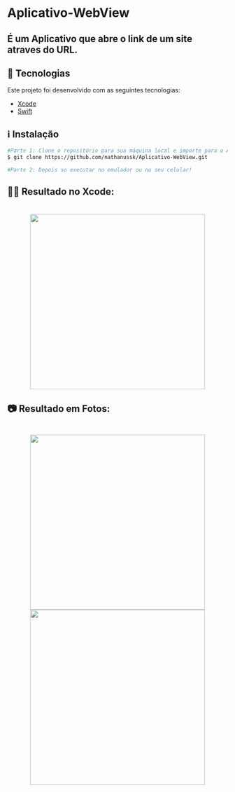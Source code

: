 # Aplicativo-WebView

## É um Aplicativo que abre o link de um site atraves do URL.

## :rocket: Tecnologias

Este projeto foi desenvolvido com as seguintes tecnologias:

- [Xcode](https://developer.apple.com/xcode/)
- [Swift](https://developer.apple.com/swift/)

## :information_source: Instalação

```bash
#Parte 1: Clone o repositório para sua máquina local e importe para o Android Studio,
$ git clone https://github.com/nathanussk/Aplicativo-WebView.git

#Parte 2: Depois so executar no emulador ou no seu celular!

```
## 👨‍💻 Resultado no Xcode:

<h1 align="center">

<img src="https://user-images.githubusercontent.com/53570115/137758076-49e4c690-1f30-4912-b2bf-6e38330970fa.png"
    height="400">

</h1>

## 📷 Resultado em Fotos:

<h1 align="center">

<img src="https://user-images.githubusercontent.com/53570115/137758047-cebef951-0148-4c59-9d68-c90d8d394011.png"
    height="400">
<img src="https://user-images.githubusercontent.com/53570115/137758059-7c5adb22-99d4-4864-bcea-5e0f945eb876.png"
    height="400">

</h1>
